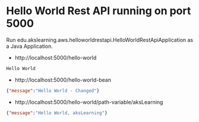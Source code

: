 # Hello World Rest API running on port 5000

Run edu.akslearning.aws.helloworldrestapi.HelloWorldRestApiApplication as a Java Application.

- http://localhost:5000/hello-world

```txt
Hello World
```

- http://localhost:5000/hello-world-bean

```json
{"message":"Hello World - Changed"}
```

- http://localhost:5000/hello-world/path-variable/aksLearning

```json
{"message":"Hello World, aksLearning"}
```

